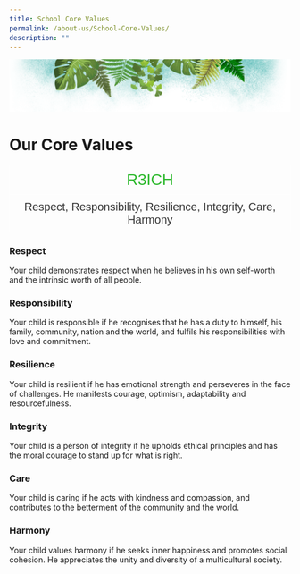 ```yaml
---
title: School Core Values
permalink: /about-us/School-Core-Values/
description: ""
---
```

![](/images/Banner.png)

# **Our Core Values**

<style type="text/css">
.tg  {border-collapse:collapse;border-spacing:0;}
.tg td{border-color:black;border-style:solid;border-width:1px;font-family:Arial, sans-serif;font-size:14px;
  overflow:hidden;padding:10px 5px;word-break:normal;}
.tg th{border-color:black;border-style:solid;border-width:1px;font-family:Arial, sans-serif;font-size:14px;
  font-weight:normal;overflow:hidden;padding:10px 5px;word-break:normal;}
.tg .tg-kx9v{border-color:#ffffff;color:#2cb82c;font-size:28px;text-align:center;vertical-align:top}
.tg .tg-h1d6{border-color:#ffffff;color:#343434;font-size:20px;text-align:center;vertical-align:top}
</style>
<table class="tg">
<thead>
  <tr>
    <th class="tg-kx9v">R3ICH</th>
  </tr>
</thead>
<tbody>
  <tr>
    <td class="tg-h1d6">Respect, Responsibility, Resilience, Integrity, Care, Harmony</td>
  </tr>
</tbody>
</table>


### **Respect**  
Your child demonstrates respect when he believes in his own self-worth and the intrinsic worth of all people.

### **Responsibility**  
Your child is responsible if he recognises that he has a duty to himself, his family, community, nation and the world, and fulfils his responsibilities with love and commitment.

### **Resilience**

Your child is resilient if he has emotional strength and perseveres in the face of challenges. He manifests courage, optimism, adaptability and resourcefulness.

### **Integrity**  
Your child is a person of integrity if he upholds ethical principles and has the moral courage to stand up for what is right.

### **Care**  
Your child is caring if he acts with kindness and compassion, and contributes to the betterment of the community and the world.

### **Harmony**  
Your child values harmony if he seeks inner happiness and promotes social cohesion. He appreciates the unity and diversity of a multicultural society.